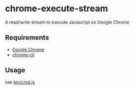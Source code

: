 # chrome-execute-stream

A read/write stream to execute Javascript on Google Chrome

## Requirements

- [Google Chrome](http://www.google.co.jp/chrome/browser/)
- [chrome-cli](https://github.com/prasmussen/chrome-cli)

## Usage

see [bin/cmd.js](https://github.com/youpy/chrome-execute-stream/blob/master/bin/cmd.js)
